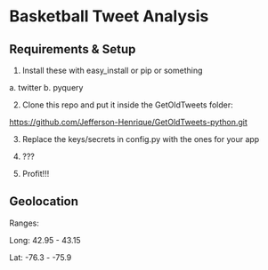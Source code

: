 # Basketball Tweet Analysis

## Requirements & Setup

1. Install these with easy_install or pip or something

a. twitter
b. pyquery


2. Clone this repo and put it inside the GetOldTweets folder:

https://github.com/Jefferson-Henrique/GetOldTweets-python.git

3. Replace the keys/secrets in config.py with the ones for your app

4. ???

5. Profit!!!


## Geolocation
Ranges:

Long: 42.95 - 43.15

Lat: -76.3 - -75.9